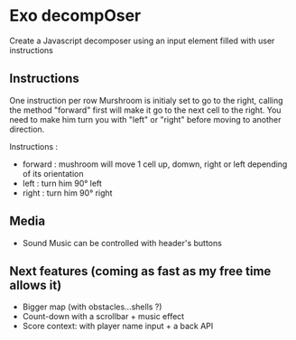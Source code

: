 # Exo decompOser
Create a Javascript decomposer using an input element filled with user instructions

## Instructions
One instruction per row
Murshroom is initialy set to go to the right, calling the method "forward" first will make it go to the next cell to the right. 
You need to make him turn you with "left" or "right" before moving to another direction.

Instructions : 
- forward : mushroom will move 1 cell up, domwn, right or left depending of its orientation
- left : turn him 90° left
- right : turn him 90° right

## Media
- Sound Music can be controlled with header's buttons

## Next features (coming as fast as my free time allows it)
- Bigger map (with obstacles...shells ?)
- Count-down with a scrollbar + music effect
- Score context: with player name input + a back API
